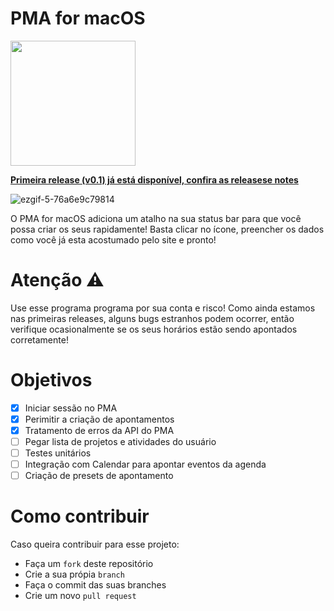 # PMA for macOS
<img src="https://user-images.githubusercontent.com/23082132/73617871-d45d0900-4601-11ea-9a82-6e8b7c05b9b0.png" data-canonical-src="https://gyazo.com/eb5c5741b6a9a16c692170a41a49c858.png" width="200" />

**[Primeira release (v0.1) já está disponível, confira as releasese notes](https://github.com/tfmart/pma-mac/releases/tag/v0.1)**

![ezgif-5-76a6e9c79814](https://user-images.githubusercontent.com/23082132/73619902-286dea80-460e-11ea-9333-42968a05ead5.gif)

O PMA for macOS adiciona um atalho na sua status bar para que você possa criar os seus rapidamente! Basta clicar no ícone, preencher os dados como você já esta acostumado pelo site e pronto!

# Atenção ⚠️

Use esse programa programa por sua conta e risco! Como ainda estamos nas primeiras releases, alguns bugs estranhos podem ocorrer, então verifique ocasionalmente se os seus horários estão sendo apontados corretamente!

# Objetivos

- [x] Iniciar sessão no PMA
- [x] Perimitir a criação de apontamentos
- [x] Tratamento de erros da API do PMA
- [ ] Pegar lista de projetos e atividades do usuário
- [ ] Testes unitários
- [ ] Integração com Calendar para apontar eventos da agenda
- [ ] Criação de presets de apontamento

# Como contribuir

Caso queira contribuir para esse projeto: 
* Faça um `fork` deste repositório
* Crie a sua própia `branch`
* Faça o commit das suas branches
* Crie um novo `pull request`
